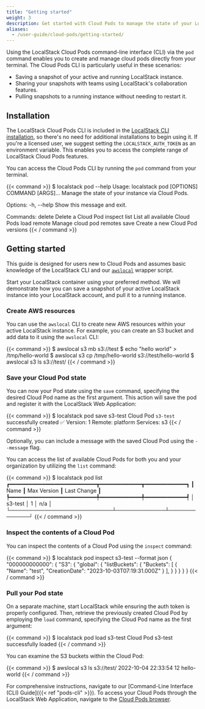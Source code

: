 ```yaml
---
title: "Getting started"
weight: 3
description: Get started with Cloud Pods to manage the state of your LocalStack instance state
aliases:
  - /user-guide/cloud-pods/getting-started/
---
```


Using the LocalStack Cloud Pods command-line interface (CLI) via the `pod` command enables you to create and manage cloud pods directly from your terminal. The Cloud Pods CLI is particularly useful in these scenarios:

-   Saving a snapshot of your active and running LocalStack instance.
-   Sharing your snapshots with teams using LocalStack's collaboration features.
-   Pulling snapshots to a running instance without needing to restart it.

## Installation

The LocalStack Cloud Pods CLI is included in the [LocalStack CLI installation](https://docs.localstack.cloud/getting-started/installation/#localstack-cli), so there's no need for additional installations to begin using it. If you're a licensed user, we suggest setting the `LOCALSTACK_AUTH_TOKEN` as an environment variable. This enables you to access the complete range of LocalStack Cloud Pods features.

You can access the Cloud Pods CLI by running the `pod` command from your terminal.

{{< command >}}
$ localstack pod --help
Usage: localstack pod [OPTIONS] COMMAND [ARGS]...
<disable-copy>
  Manage the state of your instance via Cloud Pods.

Options:
  -h, --help  Show this message and exit.

Commands:
  delete    Delete a Cloud Pod
  inspect
  list      List all available Cloud Pods
  load
  remote    Manage cloud pod remotes
  save      Create a new Cloud Pod
  versions
</disable-copy>
{{< / command >}}

## Getting started

This guide is designed for users new to Cloud Pods and assumes basic knowledge of the LocalStack CLI and our [`awslocal`](https://github.com/localstack/awscli-local) wrapper script.

Start your LocalStack container using your preferred method. We will demonstrate how you can save a snapshot of your active LocalStack instance into your LocalStack account, and pull it to a running instance.

### Create AWS resources

You can use the `awslocal` CLI to create new AWS resources within your active LocalStack instance. For example, you can create an S3 bucket and add data to it using the `awslocal` CLI:

{{< command >}}
$ awslocal s3 mb s3://test
$ echo "hello world" > /tmp/hello-world
$ awslocal s3 cp /tmp/hello-world s3://test/hello-world
$ awslocal s3 ls s3://test/
{{< / command >}}

### Save your Cloud Pod state

You can now your Pod state using the `save` command, specifying the desired Cloud Pod name as the first argument. This action will save the pod and register it with the LocalStack Web Application:

{{< command >}}
$ localstack pod save s3-test
<disable-copy>
Cloud Pod `s3-test` successfully created ✅
Version: 1
Remote: platform
Services: s3
</disable-copy>
{{< / command >}}

Optionally, you can include a message with the saved Cloud Pod using the `--message` flag.

You can access the list of available Cloud Pods for both you and your organization by utilizing the `list` command:

{{< command >}}
$ localstack pod list
<disable-copy>
┏━━━━━━━━━━━━━━━━━━━━━━━━━━━┳━━━━━━━━━━━━━┳━━━━━━━━━━━━━┓
┃ Name                      ┃ Max Version ┃ Last Change ┃
┡━━━━━━━━━━━━━━━━━━━━━━━━━━━╇━━━━━━━━━━━━━╇━━━━━━━━━━━━━┩
│ s3-test                   │ 1           │ n/a         │
└───────────────────────────┴─────────────┴─────────────┘
</disable-copy>
{{< / command >}}

### Inspect the contents of a Cloud Pod

You can inspect the contents of a Cloud Pod using the `inspect` command:

{{< command >}}
$ localstack pod inspect s3-test --format json
<disable-copy>
{
    "000000000000": {
        "S3": {
            "global": {
                "listBuckets": {
                    "Buckets": [
                        {
                            "Name": "test",
                            "CreationDate": "2023-10-03T07:19:31.000Z"
                        }
                    ],
                }
            }
        }
    }
}
</disable-copy>
{{< / command >}}

### Pull your Pod state

 On a separate machine, start LocalStack while ensuring the auth token is properly configured. Then, retrieve the previously created Cloud Pod by employing the `load` command, specifying the Cloud Pod name as the first argument:

{{< command >}}
$ localstack pod load s3-test
<disable-copy>
Cloud Pod s3-test successfully loaded
</disable-copy>
{{< / command >}}

You can examine the S3 buckets within the Cloud Pod:

{{< command >}}
$ awslocal s3 ls s3://test/
<disable-copy>
2022-10-04 22:33:54         12 hello-world
</disable-copy>
{{< / command >}}

For comprehensive instructions, navigate to our [Command-Line Interface (CLI) Guide]({{< ref "pods-cli" >}}). To access your Cloud Pods through the LocalStack Web Application, navigate to the [Cloud Pods browser](https://app.localstack.cloud/pods).
